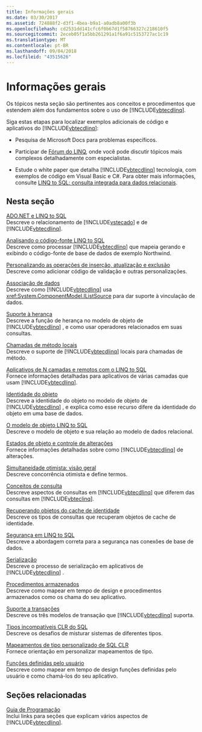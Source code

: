 ```yaml
---
title: Informações gerais
ms.date: 03/30/2017
ms.assetid: 724888f2-d3f1-4bea-b9a1-a0adb8a00f3b
ms.openlocfilehash: cd2531dd141cfc6f0b67d1f58766327c218610f5
ms.sourcegitcommit: 2eceb05f1a5bb261291a1f6a91c5153727ac1c19
ms.translationtype: MT
ms.contentlocale: pt-BR
ms.lasthandoff: 09/04/2018
ms.locfileid: "43515626"
---
```

# <a name="background-information"></a>Informações gerais
Os tópicos nesta seção são pertinentes aos conceitos e procedimentos que estendem além dos fundamentos sobre o uso de [!INCLUDE[vbtecdlinq](../../../../../../includes/vbtecdlinq-md.md)].  
  
 Siga estas etapas para localizar exemplos adicionais de código e aplicativos do [!INCLUDE[vbtecdlinq](../../../../../../includes/vbtecdlinq-md.md)]:  
  
-   Pesquisa de Microsoft Docs para problemas específicos.  
  
-   Participar de [Fórum do LINQ](https://go.microsoft.com/fwlink/?LinkId=76488), onde você pode discutir tópicos mais complexos detalhadamente com especialistas.  
  
-   Estude o white paper que detalha [!INCLUDE[vbtecdlinq](../../../../../../includes/vbtecdlinq-md.md)] tecnologia, com exemplos de código em Visual Basic e C#. Para obter mais informações, consulte [LINQ to SQL: consulta integrada para dados relacionais](https://go.microsoft.com/fwlink/?LinkId=93205).  
  
## <a name="in-this-section"></a>Nesta seção  
 [ADO.NET e LINQ to SQL](../../../../../../docs/framework/data/adonet/sql/linq/ado-net-and-linq-to-sql.md)  
 Descreve o relacionamento de [!INCLUDE[vstecado](../../../../../../includes/vstecado-md.md)] e de [!INCLUDE[vbtecdlinq](../../../../../../includes/vbtecdlinq-md.md)].  
  
 [Analisando o código-fonte LINQ to SQL](../../../../../../docs/framework/data/adonet/sql/linq/analyzing-linq-to-sql-source-code.md)  
 Descreve como processar [!INCLUDE[vbtecdlinq](../../../../../../includes/vbtecdlinq-md.md)] que mapeia gerando e exibindo o código-fonte de base de dados de exemplo Northwind.  
  
 [Personalizando as operações de inserção, atualização e exclusão](../../../../../../docs/framework/data/adonet/sql/linq/customizing-insert-update-and-delete-operations.md)  
 Descreve como adicionar código de validação e outras personalizações.  
  
 [Associação de dados](../../../../../../docs/framework/data/adonet/sql/linq/data-binding.md)  
 Descreve como [!INCLUDE[vbtecdlinq](../../../../../../includes/vbtecdlinq-md.md)] usa <xref:System.ComponentModel.IListSource> para dar suporte à vinculação de dados.  
  
 [Suporte à herança](../../../../../../docs/framework/data/adonet/sql/linq/inheritance-support.md)  
 Descreve a função de herança no modelo de objeto de [!INCLUDE[vbtecdlinq](../../../../../../includes/vbtecdlinq-md.md)] , e como usar operadores relacionados em suas consultas.  
  
 [Chamadas de método locais](../../../../../../docs/framework/data/adonet/sql/linq/local-method-calls.md)  
 Descreve o suporte de [!INCLUDE[vbtecdlinq](../../../../../../includes/vbtecdlinq-md.md)] locais para chamadas de método.  
  
 [Aplicativos de N camadas e remotos com o LINQ to SQL](../../../../../../docs/framework/data/adonet/sql/linq/n-tier-and-remote-applications-with-linq-to-sql.md)  
 Fornece informações detalhadas para aplicativos de várias camadas que usam [!INCLUDE[vbtecdlinq](../../../../../../includes/vbtecdlinq-md.md)].  
  
 [Identidade do objeto](../../../../../../docs/framework/data/adonet/sql/linq/object-identity.md)  
 Descreve a identidade do objeto no modelo de objeto de [!INCLUDE[vbtecdlinq](../../../../../../includes/vbtecdlinq-md.md)] , e explica como esse recurso difere da identidade do objeto em uma base de dados.  
  
 [O modelo de objeto LINQ to SQL](../../../../../../docs/framework/data/adonet/sql/linq/the-linq-to-sql-object-model.md)  
 Descreve o modelo de objeto e sua relação ao modelo de dados relacional.  
  
 [Estados de objeto e controle de alterações](../../../../../../docs/framework/data/adonet/sql/linq/object-states-and-change-tracking.md)  
 Fornece informações detalhadas sobre como [!INCLUDE[vbtecdlinq](../../../../../../includes/vbtecdlinq-md.md)] de alterações.  
  
 [Simultaneidade otimista: visão geral](../../../../../../docs/framework/data/adonet/sql/linq/optimistic-concurrency-overview.md)  
 Descreve concorrência otimista e define termos.  
  
 [Conceitos de consulta](../../../../../../docs/framework/data/adonet/sql/linq/query-concepts.md)  
 Descreve aspectos de consultas em [!INCLUDE[vbtecdlinq](../../../../../../includes/vbtecdlinq-md.md)] que diferem das consultas em [!INCLUDE[vbteclinq](../../../../../../includes/vbteclinq-md.md)].  
  
 [Recuperando objetos do cache de identidade](../../../../../../docs/framework/data/adonet/sql/linq/retrieving-objects-from-the-identity-cache.md)  
 Descreve os tipos de consultas que recuperam objetos de cache de identidade.  
  
 [Segurança em LINQ to SQL](../../../../../../docs/framework/data/adonet/sql/linq/security-in-linq-to-sql.md)  
 Descreve a abordagem correta para a segurança nas conexões de base de dados.  
  
 [Serialização](../../../../../../docs/framework/data/adonet/sql/linq/serialization.md)  
 Descreve o processo de serialização em aplicativos de [!INCLUDE[vbtecdlinq](../../../../../../includes/vbtecdlinq-md.md)] .  
  
 [Procedimentos armazenados](../../../../../../docs/framework/data/adonet/sql/linq/stored-procedures.md)  
 Descreve como mapear em tempo de design e procedimentos armazenados como os chama do seu aplicativo.  
  
 [Suporte a transações](../../../../../../docs/framework/data/adonet/sql/linq/transaction-support.md)  
 Descreve os três modelos de transação que [!INCLUDE[vbtecdlinq](../../../../../../includes/vbtecdlinq-md.md)] suporta.  
  
 [Tipos incompatíveis CLR do SQL](../../../../../../docs/framework/data/adonet/sql/linq/sql-clr-type-mismatches.md)  
 Descreve os desafios de misturar sistemas de diferentes tipos.  
  
 [Mapeamentos de tipo personalizado de SQL CLR](../../../../../../docs/framework/data/adonet/sql/linq/sql-clr-custom-type-mappings.md)  
 Fornece orientação em personalizar mapeamentos de tipo.  
  
 [Funções definidas pelo usuário](../../../../../../docs/framework/data/adonet/sql/linq/user-defined-functions.md)  
 Descreve como mapear em tempo de design funções definidas pelo usuário e como chamá-los do seu aplicativo.  
  
## <a name="related-sections"></a>Seções relacionadas  
 [Guia de Programação](../../../../../../docs/framework/data/adonet/sql/linq/programming-guide.md)  
 Inclui links para seções que explicam vários aspectos de [!INCLUDE[vbtecdlinq](../../../../../../includes/vbtecdlinq-md.md)].
